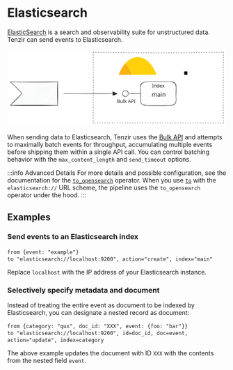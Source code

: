 # Elasticsearch

[ElasticSearch](https://elastic.co/elasticsearch) is a search and observability
suite for unstructured data. Tenzir can send events to Elasticsearch.

![Elasticsearch](elasticsearch.svg)

When sending data to Elasticsearch, Tenzir uses the [Bulk
API](https://www.elastic.co/guide/en/elasticsearch/reference/current/docs-bulk.html)
and attempts to maximally batch events for throughput, accumulating multiple
events before shipping them within a single API call. You can control batching
behavior with the `max_content_length` and `send_timeout` options.

:::info Advanced Details
For more details and possible configuration, see the documentation for the
[`to_opensearch`](../../tql2/operators/to_opensearch.md) operator. When you use
[`to`](../../tql2/operators/to.mdx) with the `elasticsearch://` URL scheme, the
pipeline uses the `to_opensearch` operator under the hood.
:::

## Examples

### Send events to an Elasticsearch index

```tql
from {event: "example"}
to "elasticsearch://localhost:9200", action="create", index="main"
```

Replace `localhost` with the IP address of your Elasticsearch instance.

### Selectively specify metadata and document

Instead of treating the entire event as document to be indexed by Elasticsearch,
you can designate a nested record as document:

```tql
from {category: "qux", doc_id: "XXX", event: {foo: "bar"}}
to "elasticsearch://localhost:9200", id=doc_id, doc=event, action="update", index=category
```

The above example updates the document with ID `XXX` with the contents from the
nested field `event`.
